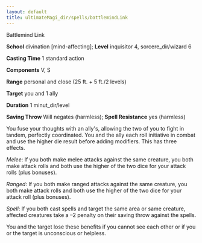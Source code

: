 ```yaml
---
layout: default
title: ultimateMagi_dir/spells/battlemindLink
---
```

Battlemind Link

**School** divination [mind-affecting]; **Level** inquisitor 4, sorcere_dir/wizard 6

**Casting Time** 1 standard action

**Components** V, S

**Range** personal and close (25 ft. + 5 ft./2 levels)

**Target** you and 1 ally

**Duration** 1 minut_dir/level

**Saving Throw** Will negates (harmless); **Spell Resistance** yes (harmless)

You fuse your thoughts with an ally's, allowing the two of you to fight in tandem, perfectly coordinated. You and the ally each roll initiative in combat and use the higher die result before adding modifiers. This has three effects.

_Melee_: If you both make melee attacks against the same creature, you both make attack rolls and both use the higher of the two dice for your attack rolls (plus bonuses).

_Ranged_: If you both make ranged attacks against the same creature, you both make attack rolls and both use the higher of the two dice for your attack roll (plus bonuses).

_Spell_: If you both cast spells and target the same area or same creature, affected creatures take a –2 penalty on their saving throw against the spells.

You and the target lose these benefits if you cannot see each other or if you or the target is unconscious or helpless.

